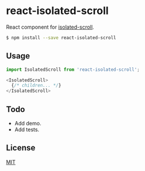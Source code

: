 # react-isolated-scroll

React component for [isolated-scroll](https://github.com/markdalgleish/isolated-scroll).

```bash
$ npm install --save react-isolated-scroll
```

## Usage

```js
import IsolatedScroll from 'react-isolated-scroll';

<IsolatedScroll>
  {/* children... */}
</IsolatedScroll>
```

## Todo

- Add demo.
- Add tests.

## License

[MIT](https://markdalgleish.mit-license.org/)
